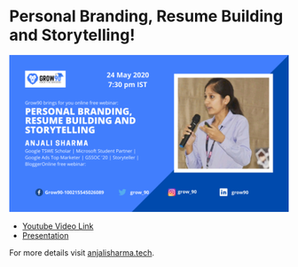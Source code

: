 # Personal Branding, Resume Building and Storytelling!

![](img.png)

- [Youtube Video Link](https://youtu.be/1tnOT2MuCeQ)
- [Presentation](https://docs.google.com/presentation/d/18QUZclThsnnwbMWqY7tDh-mM_kkPd24qi0U-3A2RVMo/edit?usp=sharing)

For more details visit [anjalisharma.tech](anjalisharma.tech). 
